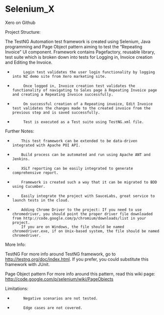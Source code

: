 # Selenium_X
Xero on Github

Project Structure:
 
The TestNG Automation test framework is created using Selenium, Java programming and Page Object pattern aiming to test the “Repeating Invoice” UI component.
Framework contains Pagefactory, reusable library, test suite which is broken down into tests for Logging in, Invoice creation and Editing the Invoice.
-          Login test validates the user login functionality by logging into NZ demo site from Xero marketing site.
-          Once logged in, Invoice creation test validates the functionality of navigating to Sales page à Repeating Invoice page and creating a Repeating Invoice successfully.
-          On successful creation of a Repeating invoice, Edit Invoice test validates the changes made to the created invoice from the previous step and is saved successfully.
-          Test is executed as a Test suite using TestNG.xml file.

 
Further Notes:
-         This test framework can be extended to be data-driven integrated with Apache POI API.
-         Build process can be automated and run using Apache ANT and Jenkins.
-         XSLT reporting can be easily integrated to generate comprehensive report.
-         Framework is created such a way that it can be migrated to BDD using Cucumber.
-         Easily integrate the project with SauceLabs, great service to launch tests in the cloud.
-         Adding Chrome Driver to the project: If you need to use chromedriver, you should point the proper driver file downloaded from http://code.google.com/p/chromium/downloads/list in your project.
          If you are on Windows, the file should be named chromedriver.exe, if on Unix-based system, the file should be named chromedriver.

More Info:

TestNG
For more info around TestNG framework, go to http://testng.org/doc/index.html. If you prefer, you could substitute this framework with JUnit.

Page Object pattern
For more info around this pattern, read this wiki page: http://code.google.com/p/selenium/wiki/PageObjects

Limitations:
-          Negative scenarios are not tested.
-          Edge cases are not covered.
